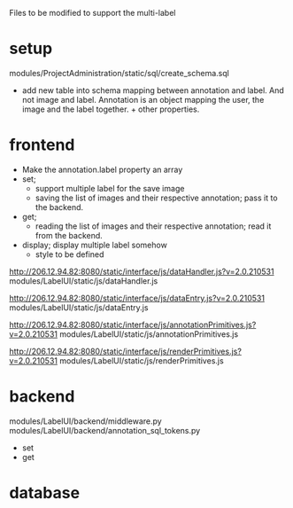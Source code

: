 Files to be modified to support the multi-label

# setup
modules/ProjectAdministration/static/sql/create_schema.sql
- add new table into schema mapping between annotation and label. And not image and label. Annotation is an object mapping the user, the image and the label together. + other properties.    

# frontend
* Make the annotation.label property an array
* set; 
  * support multiple label for the save image
  * saving the list of images and their respective annotation; pass it to the backend. 
* get; 
  * reading the list of images and their respective annotation; read it from the backend. 
* display; display multiple label somehow
  * style to be defined
 
http://206.12.94.82:8080/static/interface/js/dataHandler.js?v=2.0.210531
modules/LabelUI/static/js/dataHandler.js
	
http://206.12.94.82:8080/static/interface/js/dataEntry.js?v=2.0.210531
modules/LabelUI/static/js/dataEntry.js
	
http://206.12.94.82:8080/static/interface/js/annotationPrimitives.js?v=2.0.210531
modules/LabelUI/static/js/annotationPrimitives.js

http://206.12.94.82:8080/static/interface/js/renderPrimitives.js?v=2.0.210531
modules/LabelUI/static/js/renderPrimitives.js

# backend
modules/LabelUI/backend/middleware.py
modules/LabelUI/backend/annotation_sql_tokens.py
- set 
- get

# database